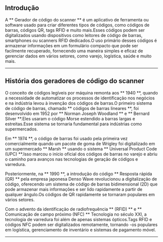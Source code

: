 ## Introdução
A ** Gerador de código do scanner ** é um aplicativo de ferramenta ou software usado para criar diferentes tipos de códigos, como códigos de barras, códigos QR, tags RFID e muito mais.Esses códigos podem ser digitalizados usando dispositivos como leitores de código de barras, smartphones ou scanners RFID dedicados.O uso primário desses códigos é armazenar informações em um formulário compacto que pode ser facilmente recuperado, fornecendo uma maneira simples e eficaz de gerenciar dados em vários setores, como varejo, logística, saúde e muito mais.

----

## História dos geradores de código do scanner

O conceito de códigos legíveis por máquina remonta aos ** 1940 **, quando a necessidade de automatizar os processos de identificação nos negócios e na indústria levou à invenção dos códigos de barras.O primeiro sistema de código de barras, chamado ** códigos de barras lineares **, foi desenvolvido em 1952 por ** Norman Joseph Woodland ** e ** Bernard Silver **.Eles usaram o código Morse estendido a barras largas e estreitas.Esse sistema se tornaria fundamental para indústrias como supermercados.

Em ** 1974 **, o código de barras foi usado pela primeira vez comercialmente quando um pacote de goma de Wrigley foi digitalizado em um supermercado ** Marsh ** usando o sistema ** Universal Product Code (UPC) **.Isso marcou o início oficial dos códigos de barras no varejo e abriu o caminho para avanços nas tecnologias de geração de códigos e varredura.

Posteriormente, na ** 1990 **, a introdução do código ** Resposta rápida (QR) ** pela empresa japonesa Denso Wave revolucionou a digitalização de código, oferecendo um sistema de código de barras bidimensional (2D) que pode armazenar mais informações e ser lido rapidamente a partir de qualquer ângulo.Os códigos de QR rapidamente se tornaram populares em vários setores.

Com o advento da identificação de radiofrequência ** (RFID) ** e ** Comunicação de campo próximo (NFC) ** Tecnologia no século XXI, a tecnologia de varredura foi além de apenas sistemas ópticos.Tags RFID e códigos NFC podem ser digitalizados remotamente, tornando -os populares em logística, gerenciamento de inventário e sistemas de pagamento móvel.

----